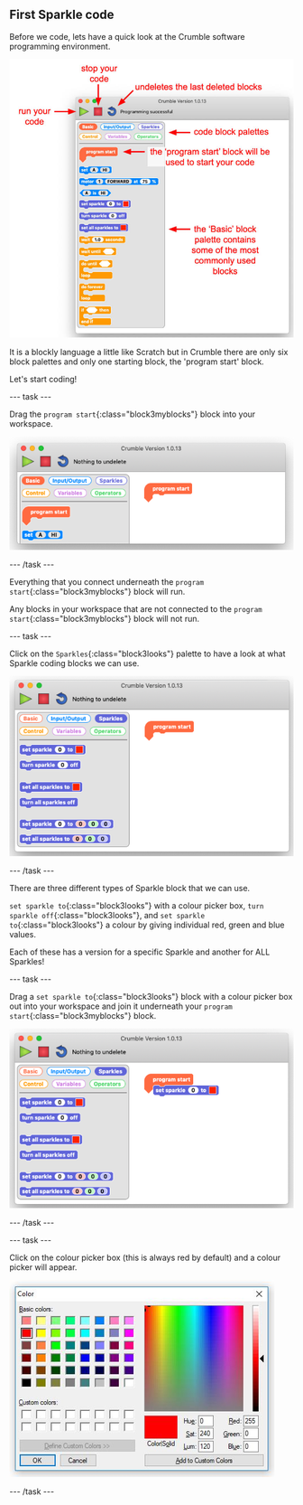 ## First Sparkle code

Before we code, lets have a quick look at the Crumble software programming environment.

![Crumble software programming environment](images/crumbleEnvironment.jpg)

It is a blockly language a little like Scratch but in Crumble there are only six block palettes and only one starting block, the 'program start' block.

Let's start coding!

--- task ---

Drag the `program start`{:class="block3myblocks"} block into your workspace.

![The Crumble program start block](images/programStart.jpg)

--- /task ---

Everything that you connect underneath the `program start`{:class="block3myblocks"} block will run.

Any blocks in your workspace that are not connected to the `program start`{:class="block3myblocks"} block will not run.

--- task ---

Click on the `Sparkles`{:class="block3looks"} palette to have a look at what Sparkle coding blocks we can use.

![The Sparkle block palette](images/sparkleBlocks.jpg)

--- /task ---

There are three different types of Sparkle block that we can use.

`set sparkle to`{:class="block3looks"} with a colour picker box, `turn sparkle off`{:class="block3looks"}, and `set sparkle to`{:class="block3looks"} a colour by giving individual red, green and blue values.

Each of these has a version for a specific Sparkle and another for ALL Sparkles!

--- task ---

Drag a `set sparkle to`{:class="block3looks"} block with a colour picker box out into your workspace and join it underneath your `program start`{:class="block3myblocks"} block.

![Add a set Sparkle block](images/setSparkleBlocksBox.jpg)

--- /task ---

--- task ---

Click on the colour picker box (this is always red by default) and a colour picker will appear.

![Colour picker on Windows version](images/windowsColourPicker.jpg)

--- /task ---





